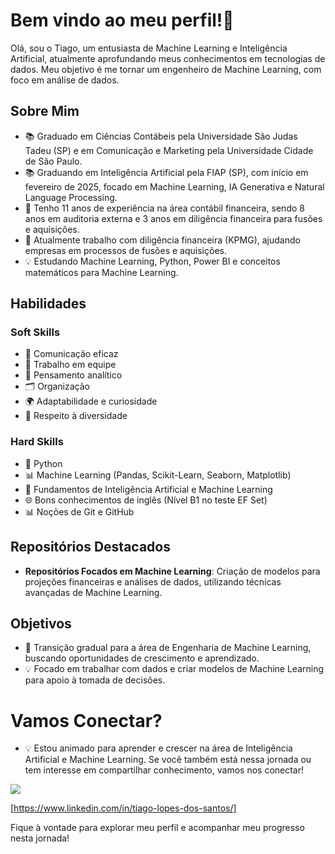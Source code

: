 # Bem vindo ao meu perfil!👋

Olá, sou o Tiago, um entusiasta de Machine Learning e Inteligência Artificial, atualmente aprofundando meus conhecimentos em tecnologias de dados. Meu objetivo é me tornar um engenheiro de Machine Learning, com foco em análise de dados.

## Sobre Mim
- 📚 Graduado em Ciências Contábeis pela Universidade São Judas Tadeu (SP) e em Comunicação e Marketing pela Universidade Cidade de São Paulo.
- 📚 Graduando em Inteligência Artificial pela FIAP (SP), com início em fevereiro de 2025, focado em Machine Learning, IA Generativa e Natural Language Processing.
- 🚀 Tenho 11 anos de experiência na área contábil financeira, sendo 8 anos em auditoria externa e 3 anos em diligência financeira para fusões e aquisições.
- 💼 Atualmente trabalho com diligência financeira (KPMG), ajudando empresas em processos de fusões e aquisições.
- 💡 Estudando Machine Learning, Python, Power BI e conceitos matemáticos para Machine Learning.

## Habilidades
### Soft Skills 
- 💬 Comunicação eficaz
- 👥 Trabalho em equipe
- 🧠 Pensamento analítico
- 🗂 Organização
- 🌍 Adaptabilidade e curiosidade
- 🤝 Respeito à diversidade 

### Hard Skills
- 🐍 Python
- 📊 Machine Learning (Pandas, Scikit-Learn, Seaborn, Matplotlib)
- 🧠 Fundamentos de Inteligência Artificial e Machine Learning
- 🌐 Bons conhecimentos de inglês (Nível B1 no teste EF Set)
- 📊 Noções de Git e GitHub

## Repositórios Destacados
- **Repositórios Focados em Machine Learning**: Criação de modelos para projeções financeiras e análises de dados, utilizando técnicas avançadas de Machine Learning.

## Objetivos
- 🚀 Transição gradual para a área de Engenharia de Machine Learning, buscando oportunidades de crescimento e aprendizado.
- 💡 Focado em trabalhar com dados e criar modelos de Machine Learning para apoio à tomada de decisões.

# Vamos Conectar?
- 💡 Estou animado para aprender e crescer na área de Inteligência Artificial e Machine Learning. Se você também está nessa jornada ou tem interesse em compartilhar conhecimento, vamos nos conectar!

<a href="https://www.linkedin.com/in/tiago-lopes-dos-santos/" target="_blank"><img src="https://img.shields.io/badge/-LinkedIn-%230077B5?style=for-the-badge&logo=linkedin&logoColor=white" target="_blank"></a>

[https://www.linkedin.com/in/tiago-lopes-dos-santos/]

Fique à vontade para explorar meu perfil e acompanhar meu progresso nesta jornada!
